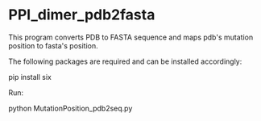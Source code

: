 # PPI_dimer_pdb2fasta
This program converts PDB to FASTA sequence and maps pdb's mutation position to fasta's position.

The following packages are required and can be installed accordingly:

pip install six


Run:

python MutationPosition_pdb2seq.py
